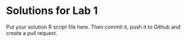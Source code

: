 # Solutions for Lab 1
Put your solution R script file here. Then commit it, push it to Github 
and create a pull request.